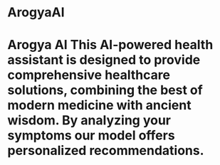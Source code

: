 # ArogyaAI
 # Arogya AI  This AI-powered health assistant is designed to provide comprehensive healthcare solutions, combining the best of modern medicine with ancient wisdom. By analyzing your symptoms our model offers personalized recommendations.
